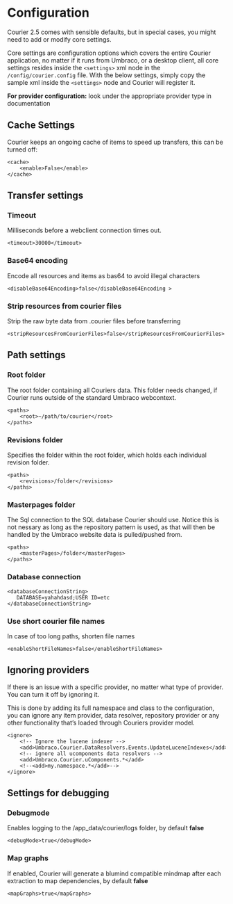 # Configuration

Courier 2.5 comes with sensible defaults, but in special cases, you might need to add or modify core settings.

Core settings are configuration options which covers the entire Courier application, no matter if it runs from Umbraco, or a desktop client, all core settings resides inside the `<settings>` xml node in the` /config/courier.config` file. With the below settings, simply copy the sample xml inside the `<settings>` node and Courier will register it.

**For provider configuration:** look under the appropriate provider type in documentation

## Cache Settings
Courier keeps an ongoing cache of items to speed up transfers, this can be turned off:

	<cache>
		<enable>False</enable>
	</cache>


## Transfer settings

### Timeout
Milliseconds before a webclient connection times out.

	<timeout>30000</timeout>

### Base64 encoding
Encode all resources and items as bas64 to avoid illegal characters

	<disableBase64Encoding>false</disableBase64Encoding >

### Strip resources from courier files
Strip the raw byte data from .courier files before transferring

	<stripResourcesFromCourierFiles>false</stripResourcesFromCourierFiles>

## Path settings
### Root folder
The root folder containing all Couriers data. This folder needs changed, if Courier runs outside of the standard Umbraco webcontext. 
	
	<paths>  
	    <root>~/path/to/courier</root>
	</paths>

### Revisions folder
Specifies the folder within the root folder, which holds each individual revision folder.

	<paths>  
	    <revisions>/folder</revisions>
	</paths>

### Masterpages folder
The Sql connection to the SQL database Courier should use. Notice this is not nessary as long as the repository pattern is used, as that will then be handled by the Umbraco website data is pulled/pushed from.

	<paths>  
	    <masterPages>/folder</masterPages>
	</paths>

### Database connection
	
	<databaseConnectionString>
	   DATABASE=yahahdasd;USER ID=etc
	</databaseConnectionString>

### Use short courier file names
In case of too long paths, shorten file names

	<enableShortFileNames>false</enableShortFileNames>

## Ignoring providers
If there is an issue with a specific provider, no matter what type of provider. You can turn it off by ignoring it. 

This is done by adding its full namespace and class to the configuration, you can ignore any item provider, data resolver, repository provider or any other functionality that’s loaded through Couriers provider model.

	<ignore>
	    <!-- Ignore the lucene indexer -->
	    <add>Umbraco.Courier.DataResolvers.Events.UpdateLuceneIndexes</add>
	    <!-- ignore all ucomponents data resolvers -->
	    <add>Umbraco.Courier.uComponents.*</add>
	    <!--<add>my.namespace.*</add>-->
	</ignore>


## Settings for debugging

### Debugmode
Enables logging to the /app_data/courier/logs folder, by default **false**

	<debugMode>true</debugMode>

### Map graphs
If enabled, Courier will generate a blumind compatible mindmap after each extraction to map dependencies, by default **false**

	<mapGraphs>true</mapGraphs>
	
	
